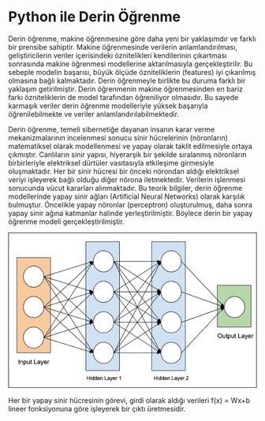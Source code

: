 # Python ile Derin Öğrenme
Derin öğrenme, makine öğrenmesine göre daha yeni bir yaklaşımdır ve farklı bir prensibe sahiptir. Makine öğrenmesinde verilerin anlamlandırılması, geliştiricilerin
veriler içerisindeki öznitelikleri kendilerinin çıkartması sonrasında makine öğrenmesi modellerine aktarılmasıyla gerçekleştirilir. Bu sebeple modelin başarısı, büyük
ölçüde özniteliklerin (features) iyi çıkarılmış olmasına bağlı kalmaktadır. Derin öğrenmeyle birlikte bu duruma farklı bir yaklaşım getirilmiştir. Derin öğrenmenin makine öğrenmesinden en bariz farkı özniteliklerin de model tarafından öğreniliyor olmasıdır. Bu sayede karmaşık veriler derin öğrenme modelleriyle yüksek başarıyla öğrenilebilmekte
ve veriler anlamlandırılabilmektedir.


Derin öğrenme, temeli sibernetiğe dayanan insanın karar verme mekanizmalarının incelenmesi sonucu sinir hücrelerinin (nöronların) matematiksel olarak modellenmesi ve
yapay olarak taklit edilmesiyle ortaya çıkmıştır. Canlıların sinir yapısı, hiyerarşik bir şekilde sıralanmış nöronların birbirleriyle elektriksel dürtüler vasıtasıyla 
etkileşime girmesiyle oluşmaktadır. Her bir sinir hücresi bir önceki nörondan aldığı elektriksel veriyi işleyerek bağlı olduğu diğer nörona iletmektedir. Verilerin işlenmesi
sonucunda vücut kararları alınmaktadır. Bu teorik bilgiler, derin öğrenme modellerinde yapay sinir ağları (Artificial Neural Networks) olarak karşılık bulmuştur. Öncelikle
yapay nöronlar (perceptron) oluşturulmuş, daha sonra yapay sinir ağına katmanlar halinde yerleştirilmiştir. Böylece derin bir yapay öğrenme modeli gerçekleştirilmiştir.

<p align="center">
  <img src="https://github.com/mehmet-engineer/Deep_Learning_with_Python/blob/master/artificial_neural_networks.jpg" />
</p>

Her bir yapay sinir hücresinin görevi, girdi olarak aldığı verileri f(x) = Wx+b lineer fonksiyonuna göre işleyerek bir çıktı üretmesidir. 
